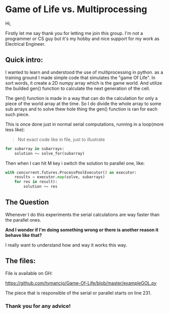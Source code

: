 
# Game of Life vs. Multiprocessing

Hi,

Firstly let me say thank you for letting me join this group. I'm not a programmer or CS guy but it's my hobby and nice support for my work as Electrical Engineer.

## Quick intro:

I wanted to learn and understood the use of multiprocessing in python. as a training ground I made simple code that simulates the "game Of Life". In sort words, it create a 2D numpy array which is the game world. And utilize the builded gen() function to calculate the next generation of the cell.

The gen() function is made in a way that can do the calculation for only a piece of the world array at the time.
So I do divide the whole array to some sub arrays and to solve thew hole thing the gen() function is ran for each such piece.

This is once done just in normal serial computations, running in a loop(more less like):
> Not exact code like in file, just to illustrate
```python
for subarray in subarrays:
    solution += solve_for(subarray)
```

Then when I can hit M key i switch the solution to parallel one, like:

```python
with concurrent.futures.ProcessPoolExecutor() as executor:
    results = executor.map(solve, subarrays)
    for res in result):
        solution += res        
```

## The Question
Whenever I do this experiments the serial calculations are way faster than the parallel ones.

**And I wonder if I'm doing something wrong or there is another reason it behave like that?**

I really want to understand how and way it works this way. 

## The files:
File is available on GH:

https://github.com/tymancjo/Game-Of-Life/blob/master/exampleGOL.py

The piece that is responsible of the serial or parallel starts on line 231. 

### Thank you for any advice!